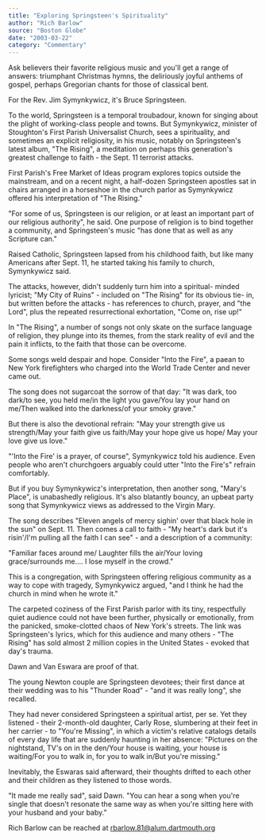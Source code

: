 ```yaml
---
title: "Exploring Springsteen's Spirituality"
author: "Rich Barlow"
source: "Boston Globe"
date: "2003-03-22"
category: "Commentary"
---
```


Ask believers their favorite religious music and you'll get a range of answers: triumphant Christmas hymns, the deliriously joyful anthems of gospel, perhaps Gregorian chants for those of classical bent.

For the Rev. Jim Symynkywicz, it's Bruce Springsteen.

To the world, Springsteen is a temporal troubadour, known for singing about the plight of working-class people and towns. But Symynkywicz, minister of Stoughton's First Parish Universalist Church, sees a spirituality, and sometimes an explicit religiosity, in his music, notably on Springsteen's latest album, "The Rising", a meditation on perhaps this generation's greatest challenge to faith - the Sept. 11 terrorist attacks.

First Parish's Free Market of Ideas program explores topics outside the mainstream, and on a recent night, a half-dozen Springsteen apostles sat in chairs arranged in a horseshoe in the church parlor as Symynkywicz offered his interpretation of "The Rising."

"For some of us, Springsteen is our religion, or at least an important part of our religious authority", he said. One purpose of religion is to bind together a community, and Springsteen's music "has done that as well as any Scripture can."

Raised Catholic, Springsteen lapsed from his childhood faith, but like many Americans after Sept. 11, he started taking his family to church, Symynkywicz said.

The attacks, however, didn't suddenly turn him into a spiritual- minded lyricist; "My City of Ruins" - included on "The Rising" for its obvious tie- in, but written before the attacks - has references to church, prayer, and "the Lord", plus the repeated resurrectional exhortation, "Come on, rise up!"

In "The Rising", a number of songs not only skate on the surface language of religion, they plunge into its themes, from the stark reality of evil and the pain it inflicts, to the faith that those can be overcome.

Some songs weld despair and hope. Consider "Into the Fire", a paean to New York firefighters who charged into the World Trade Center and never came out.

The song does not sugarcoat the sorrow of that day: "It was dark, too dark/to see, you held me/in the light you gave/You lay your hand on me/Then walked into the darkness/of your smoky grave."

But there is also the devotional refrain: "May your strength give us strength/May your faith give us faith/May your hope give us hope/ May your love give us love."

"'Into the Fire' is a prayer, of course", Symynkywicz told his audience. Even people who aren't churchgoers arguably could utter "Into the Fire's" refrain comfortably.

But if you buy Symynkywicz's interpretation, then another song, "Mary's Place", is unabashedly religious. It's also blatantly bouncy, an upbeat party song that Symynkywicz views as addressed to the Virgin Mary.

The song describes "Eleven angels of mercy sighin' over that black hole in the sun" on Sept. 11. Then comes a call to faith - "My heart's dark but it's risin'/I'm pulling all the faith I can see" - and a description of a community:

"Familiar faces around me/ Laughter fills the air/Your loving grace/surrounds me.... I lose myself in the crowd."

This is a congregation, with Springsteen offering religious community as a way to cope with tragedy, Symynkywicz argued, "and I think he had the church in mind when he wrote it."

The carpeted coziness of the First Parish parlor with its tiny, respectfully quiet audience could not have been further, physically or emotionally, from the panicked, smoke-clotted chaos of New York's streets. The link was Springsteen's lyrics, which for this audience and many others - "The Rising" has sold almost 2 million copies in the United States - evoked that day's trauma.

Dawn and Van Eswara are proof of that.

The young Newton couple are Springsteen devotees; their first dance at their wedding was to his "Thunder Road" - "and it was really long", she recalled.

They had never considered Springsteen a spiritual artist, per se. Yet they listened - their 2-month-old daughter, Carly Rose, slumbering at their feet in her carrier - to "You're Missing", in which a victim's relative catalogs details of every day life that are suddenly haunting in her absence: "Pictures on the nightstand, TV's on in the den/Your house is waiting, your house is waiting/For you to walk in, for you to walk in/But you're missing."

Inevitably, the Eswaras said afterward, their thoughts drifted to each other and their children as they listened to those words.

"It made me really sad", said Dawn. "You can hear a song when you're single that doesn't resonate the same way as when you're sitting here with your husband and your baby."

Rich Barlow can be reached at [rbarlow.81@alum.dartmouth.org](mailto:rbarlow.81@alum.dartmouth.org)